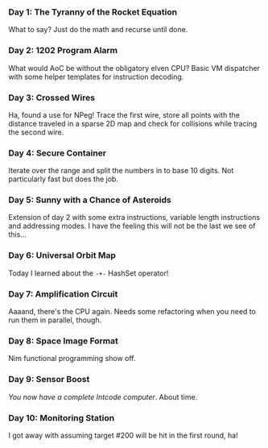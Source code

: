 
### Day 1: The Tyranny of the Rocket Equation

What to say? Just do the math and recurse until done.

### Day 2: 1202 Program Alarm

What would AoC be without the obligatory elven CPU? Basic VM dispatcher
with some helper templates for instruction decoding.

### Day 3: Crossed Wires

Ha, found a use for NPeg! Trace the first wire, store all points with the
distance traveled in a sparse 2D map and check for collisions while tracing the
second wire.

### Day 4: Secure Container

Iterate over the range and split the numbers in to base 10 digits. Not
particularly fast but does the job.

### Day 5: Sunny with a Chance of Asteroids

Extension of day 2 with some extra instructions, variable length instructions
and addressing modes. I have the feeling this will not be the last we see of
this...

### Day 6: Universal Orbit Map

Today I learned about the `-+-` HashSet operator!

### Day 7: Amplification Circuit

Aaaand, there's the CPU again. Needs some refactoring when you need to run them
in parallel, though.

### Day 8: Space Image Format

Nim functional programming show off.

### Day 9: Sensor Boost

_You now have a complete Intcode computer_. About time.

### Day 10: Monitoring Station

I got away with assuming target #200 will be hit in the first round, ha!
